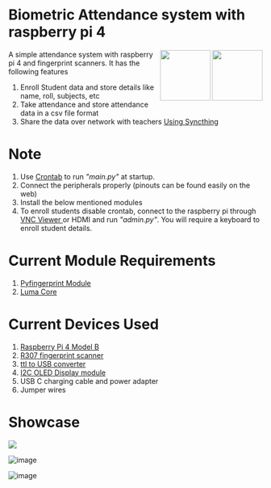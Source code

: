 # Biometric Attendance system with raspberry pi 4
<img src="https://cdn.jsdelivr.net/gh/devicons/devicon@latest/icons/raspberrypi/raspberrypi-original.svg" height="100" width="100" align="right"/>
<img src="https://cdn.jsdelivr.net/gh/devicons/devicon@latest/icons/python/python-original.svg" height="100" width="100" align="right"/>

A simple attendance system with raspberry pi 4 and fingerprint scanners. It has the following features

1. Enroll Student data and store details like name, roll, subjects, etc
2. Take attendance and store attendance data in a csv file format
3. Share the data over network with teachers <a href="https://syncthing.net/">Using Syncthing</a>


# Note

1. Use <a href="https://linuxhandbook.com/crontab/">Crontab</a> to run *"main.py"* at startup.
2. Connect the peripherals properly (pinouts can be found easily on the web)
3. Install the below mentioned modules
4. To enroll students disable crontab, connect to the raspberry pi through <a href="https://www.realvnc.com/en/connect/download/viewer/">VNC Viewer </a> or HDMI and run *"admin.py"*. You will require a keyboard to enroll student details.


# Current Module Requirements

1. <a href="https://pypi.org/project/pyfingerprint/">Pyfingerprint Module</a>
2. <a href="https://pypi.org/project/luma.core/">Luma Core</a>

# Current Devices Used

<ol>
    <li><a href="https://robu.in/product/raspberry-pi-4-model-b-with-1-gb-ram/">Raspberry Pi 4 Model B</a></li>
    <li><a href="https://robu.in/product/r307-optical-fingerprint-reader-module-sensor/">R307 fingerprint scanner</a></li>
    <li><a href="https://robu.in/product/pl2303-pl2303hx-usb-ttl-module-5-pin/">ttl to USB converter</a></li>
    <li><a href="https://robu.in/product/0-96-inch-i2c-iic-oled-lcd-module-4pin-with-vcc-gnd-blue/">I2C OLED Display module</a></li>
    <li>USB C charging cable and power adapter</li>
    <li>Jumper wires</li>
</ol>

# Showcase
<p align="left">
  <a href="https://www.linkedin.com/posts/shub39_raspberrypi-datascience-attendancesystem-activity-7176772566303322112-Nl-x?utm_source=share&utm_medium=member_desktop"><img src="https://img.shields.io/badge/LinkedIn-0077B5?style=for-the-badge&logo=linkedin&logoColor=white"/></a>
</p>

![image](https://github.com/shub39/fingerprint_attendance/assets/143277026/77be40a7-a433-4962-ad2a-fb686d6630e4)

![image](https://github.com/shub39/fingerprint_attendance/assets/143277026/83a091b0-aa2a-4414-b10d-03398c2db51b)




